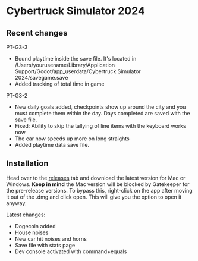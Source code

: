 # Cybertruck Simulator 2024

## Recent changes
PT-G3-3
- Bound playtime inside the save file. It's located in /Users/yourusename/Library/Application Support/Godot/app_userdata/Cybertruck Simulator 2024/savegame.save
- Added tracking of total time in game

PT-G3-2
- New daily goals added, checkpoints show up around the city and you must complete them within the day. Days completed are saved with the save file.
- Fixed: Ability to skip the tallying of line items with the keyboard works now
- The car now speeds up more on long straights
- Added playtime data save file.

## Installation
Head over to the [releases](https://github.com/pedestriantactics/cybertruck-simulator/releases) tab and download the latest version for Mac or Windows.
**Keep in mind** the Mac version will be blocked by Gatekeeper for the pre-release versions. To bypass this, right-click on the app after moving it out of the .dmg and click open. This will give you the option to open it anyway.

Latest changes:
- Dogecoin added
- House noises
- New car hit noises and horns
- Save file with stats page
- Dev console activated with command+equals
